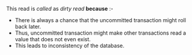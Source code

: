 This read is *called* as *dirty read* **because** :-

- There is always a chance that the uncommitted transaction might roll back later.
- Thus, uncommitted transaction might make other transactions read a value that does not even exist.
- This leads to inconsistency of the database.
